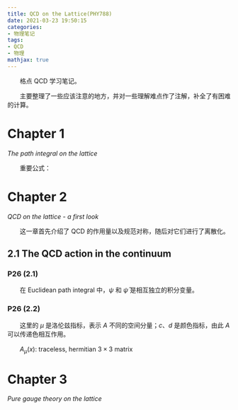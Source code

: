 ```yaml
---
title: QCD on the Lattice(PHY788)
date: 2021-03-23 19:50:15
categories: 
- 物理笔记
tags: 
- QCD
- 物理
mathjax: true
---
```


　　格点 QCD 学习笔记。

　　主要整理了一些应该注意的地方，并对一些理解难点作了注解，补全了有困难的计算。

<!--more-->

# Chapter 1

*The path integral on the lattice*

　　重要公式：



# Chapter 2

*QCD on the lattice - a first look*

　　这一章首先介绍了 QCD 的作用量以及规范对称，随后对它们进行了离散化。

## 2.1 The QCD action in the continuum

### P26 (2.1)

　　在 Euclidean path integral 中，$\psi$ 和 $\bar\psi$ 是相互独立的积分变量。

### P26 (2.2)

　　这里的 $\mu$ 是洛伦兹指标，表示 $A$ 不同的空间分量；$c$、$d$ 是颜色指标，由此 $A$ 可以传递色相互作用。

　　$A_\mu(x)$: traceless, hermitian $3 \times 3$ matrix



# Chapter 3

*Pure gauge theory on the lattice*



　　



　　